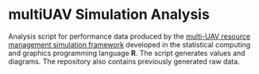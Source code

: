 # multiUAV Simulation Analysis

Analysis script for performance data produced by the [multi-UAV resource management simulation framework](https://github.com/ThomDietrich/multiUAV-simulation) developed in the statistical computing and graphics programming language **R**.
The script generates values and diagrams.
The repository also contains previously generated raw data.